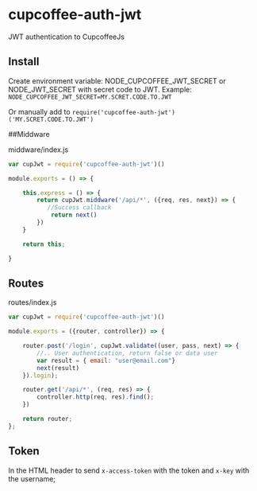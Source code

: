 # cupcoffee-auth-jwt
JWT authentication to CupcoffeeJs

## Install

Create environment variable: NODE_CUPCOFFEE_JWT_SECRET or NODE_JWT_SECRET with secret code to JWT.
Example:
`NODE_CUPCOFFEE_JWT_SECRET=MY.SCRET.CODE.TO.JWT`

Or manually add to `require('cupcoffee-auth-jwt')('MY.SCRET.CODE.TO.JWT')`

##Middware

middware/index.js
```javascript
var cupJwt = require('cupcoffee-auth-jwt')()

module.exports = () => {

    this.express = () => {
        return cupJwt.middware('/api/*', ({req, res, next}) => {
           //Success callback
            return next()
        })
    }

    return this;

}

```

## Routes
routes/index.js
```javascript
var cupJwt = require('cupcoffee-auth-jwt')()

module.exports = ({router, controller}) => {

    router.post('/login', cupJwt.validate((user, pass, next) => {
        //.. User authentication, return false or data user
        var result = { email: "user@email.com"}
        next(result)
    }).login);

    router.get('/api/*', (req, res) => {
        controller.http(req, res).find();
    })

    return router;
};
```

## Token
In the HTML header to send `x-access-token` with the token and `x-key` with the username;
